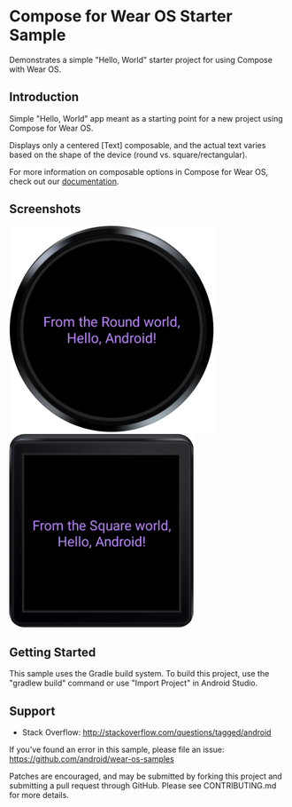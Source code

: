 Compose for Wear OS Starter Sample
==================================
Demonstrates a simple "Hello, World" starter project for using Compose with Wear OS.

Introduction
------------

Simple "Hello, World" app meant as a starting point for a new project using
Compose for Wear OS.

Displays only a centered [Text] composable, and the actual text varies based on the shape of the
device (round vs. square/rectangular).

For more information on composable options in Compose for Wear OS, check out our
[documentation](https://developer.android.com/reference/kotlin/androidx/wear/compose/material/package-summary#SwipeToDismissBox(androidx.wear.compose.material.SwipeToDismissBoxState,androidx.compose.ui.Modifier,androidx.compose.ui.graphics.Color,androidx.compose.ui.graphics.Color,kotlin.Any,kotlin.Any,kotlin.Boolean,kotlin.Function2)).

Screenshots
-----------

<img src="screenshots/round_hello.png" height="372" alt="Round Screenshot"/>

<img src="screenshots/square_hello.png" height="349" alt="Square Screenshot"/> 


Getting Started
---------------

This sample uses the Gradle build system. To build this project,
use the "gradlew build" command or use "Import Project" in Android Studio.

Support
-------

- Stack Overflow: http://stackoverflow.com/questions/tagged/android

If you've found an error in this sample, please file an issue:
https://github.com/android/wear-os-samples

Patches are encouraged, and may be submitted by forking this project and
submitting a pull request through GitHub. Please see CONTRIBUTING.md for more details.
